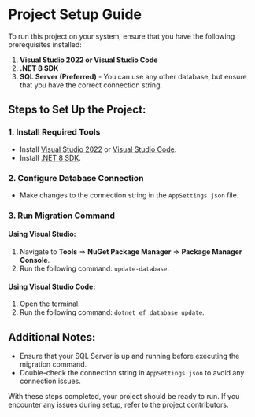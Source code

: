 # Project Setup Guide

To run this project on your system, ensure that you have the following prerequisites installed:

1. **Visual Studio 2022 or Visual Studio Code**
2. **.NET 8 SDK**
3. **SQL Server (Preferred)** - You can use any other database, but ensure that you have the correct connection string.

## Steps to Set Up the Project:

### 1. Install Required Tools

- Install [Visual Studio 2022](https://visualstudio.microsoft.com/vs/) or [Visual Studio Code](https://code.visualstudio.com/).
- Install [.NET 8 SDK](https://dotnet.microsoft.com/download/dotnet/6.0).

### 2. Configure Database Connection

- Make changes to the connection string in the `AppSettings.json` file.

### 3. Run Migration Command

#### Using Visual Studio:
1. Navigate to **Tools** => **NuGet Package Manager** => **Package Manager Console**.
2. Run the following command: `update-database`.

#### Using Visual Studio Code:
1. Open the terminal.
2. Run the following command: `dotnet ef database update`.

## Additional Notes:

- Ensure that your SQL Server is up and running before executing the migration command.
- Double-check the connection string in `AppSettings.json` to avoid any connection issues.

With these steps completed, your project should be ready to run. If you encounter any issues during setup, refer to the project contributors.
